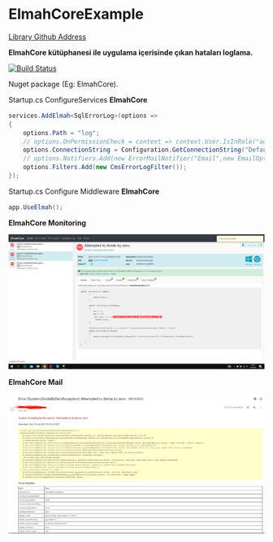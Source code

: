 # ElmahCoreExample
[Library Github Address](https://github.com/ElmahCore/ElmahCore)

**ElmahCore kütüphanesi ile uygulama içerisinde çıkan hataları loglama.**

[![Build Status](https://travis-ci.org/grandchamp/Identity.Dapper.svg?branch=master)](https://www.nuget.org/packages/ElmahCore/)

Nuget package (Eg: ElmahCore).

Startup.cs ConfigureServices **ElmahCore**
```C#
services.AddElmah<SqlErrorLog>(options =>
{
    options.Path = "log";
    // options.OnPermissionCheck = context => context.User.IsInRole("admin");
    options.ConnectionString = Configuration.GetConnectionString("DefaultConnection");
    // options.Notifiers.Add(new ErrorMailNotifier("Email",new EmailOptions()));
    options.Filters.Add(new CmsErrorLogFilter());
});
```

Startup.cs Configure Middleware **ElmahCore**
```C#
app.UseElmah();
```

**ElmahCore Monitoring**

![alt text](https://github.com/RTDemiray/ElmahCoreExample/blob/master/images/Log.PNG)

**ElmahCore Mail**

![alt text](https://github.com/RTDemiray/ElmahCoreExample/blob/master/images/Mail.PNG)
